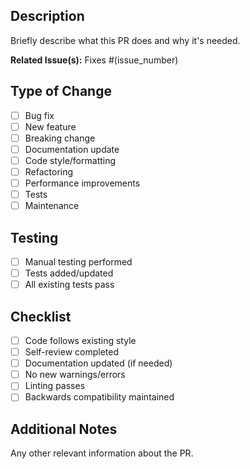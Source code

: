 ## Description

Briefly describe what this PR does and why it's needed.

**Related Issue(s):** Fixes #(issue_number)

## Type of Change

- [ ] Bug fix
- [ ] New feature
- [ ] Breaking change
- [ ] Documentation update
- [ ] Code style/formatting
- [ ] Refactoring
- [ ] Performance improvements
- [ ] Tests
- [ ] Maintenance

## Testing

- [ ] Manual testing performed
- [ ] Tests added/updated
- [ ] All existing tests pass

## Checklist

- [ ] Code follows existing style
- [ ] Self-review completed
- [ ] Documentation updated (if needed)
- [ ] No new warnings/errors
- [ ] Linting passes
- [ ] Backwards compatibility maintained

## Additional Notes

Any other relevant information about the PR.

